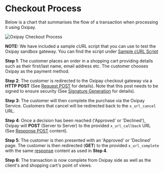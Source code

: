 # Checkout Process

Below is a chart that summarises the flow of a transaction when processing it using Oxipay.

<img src="/img/api/1.png" alt="Oxipay Checkout Process">

**NOTE:** We have included a sample cURL script that you can use to test the Oxipay sandbox gateway. You can find the script under [Sample cURL Script](../developer_resources/sample_curl.md)

 **Step 1**: The customer places an order in a shopping cart providing details such as their first/last name, email address etc. The customer chooses Oxipay as the payment method.

 **Step 2**: The customer is redirected to the Oxipay checkout gateway via a **HTTP POST** (See <a href="/developer_resources/api_reference/#Request">Request POST</a> for details). Note that this post needs to be signed to ensure security (See <a href="/developer_resources/signature_generation/">Signature Generation</a> for details).

 **Step 3**: The customer will then complete the purchase via the Oxipay Service. Customers that cancel will be redirected back to the <code>x_url_cancel</code> URL.

**Step 4**: Once a decision has been reached ('Approved' or 'Declined'), Oxipay will **POST** (Server to Server) to the provided <code>x_url_callback</code> URL  (See <a href="/developer_resources/api_reference/#Responses">Response POST</a> content).  

**Step 5**: The customer is then presented with an 'Approved' or 'Declined' page.  The customer is then redirected (**GET**) to the provided <code>x_url_complete</code> with the same <a href="/developer_resources/api_reference/#Responses">response</a> content as used in **Step 4**.  

 **Step 6**: The transaction is now complete from Oxipay side as well as the client's and shopping cart's point of views.
